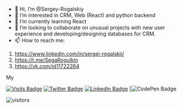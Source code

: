 - 👋 Hi, I’m @Sergey-Rogalskiy
- 👀 I’m interested in CRM, Web (React) and python backend
- 🌱 I’m currently learning React
- 💞️ I’m looking to collaborate on unusual projects with new user experience and developing/designing databases for CRM.
- 📫 How to reach me: 
1) https://www.linkedin.com/in/sergei-rogalskii/
2) https://t.me/SegaRogulkin
3) https://vk.com/id11722264

My 

[![Visits Badge](https://badges.pufler.dev/visits/braydoncoyer/braydoncoyer)](https:braydoncoyer.dev)
[![Twitter Badge](https://img.shields.io/badge/Twitter-Profile-informational?style=flat&logo=twitter&logoColor=white&color=1CA2F1)](https://twitter.com/BraydonCoyer)
[![LinkedIn Badge](https://img.shields.io/badge/LinkedIn-Profile-informational?style=flat&logo=linkedin&logoColor=white&color=0D76A8)](https://www.linkedin.com/in/braydon-coyer/)
[![CodePen Badge](https://img.shields.io/badge/CodePen-Profile-informational?style=flat)

![visitors](https://visitor-badge.glitch.me/badge?page_id=Sergey-Rogalskiy.react-burger)

<!---
Sergey-Rogalskiy/Sergey-Rogalskiy is a ✨ special ✨ repository because its `README.md` (this file) appears on your GitHub profile.
You can click the Preview link to take a look at your changes.
--->
